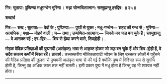 **गिर: श्रुताया: पुष्पिण्या मधुगन्धेन भूरिणा ।** **मथ्ना चोन्मथितात्मान: सश्मुह्यन्तु हरद्विष: ॥ २५॥** 

**शब्दार्थ** 

**गिर:—** **शब्द** **; श्रुताया:—** **वेदों के** **; पुष्पिण्या:—** **पुष्पों से युक्त** **; मधु-गन्धेन—** **शहद की गन्ध से** **; भूरिणा—** **अत्यधिक** **; मथ्ना—** **मोहने वाली** **; च—** **तथा** **; उन्मथित-आत्मान:—** **जिनके मन जड़ बन चुके हैं** **; सश्मुह्यन्तु—** **वे आसक्त रहें** **; हर-द्विष:—** **शिव से** **ईष्र्या करने वाले, शिवद्रोही।** **.** 

**मोहक वैदिक प्रतिज्ञाओं की पुष्पमयी (अलंकृत) भाषा से आकृष्ट होकर जो जड़ बन चुके** **हैं और शिव-द्रोही हैं, वे सदैव सकाम कर्मों में निरत रहें।** **तात्पर्य :** उच्चस्तरीय भौतिकतावादी जीवन के लिए उच्चतर लोकों में पहुँचने की वैदिक प्रतिज्ञा की तुलना से पुष्पमयी अलंकृत भाषा से की गई है क्योंकि पुष्प में निश्चित रूप से सुगंधि होती है, किन्तु वह अधिक काल तक नहीं चलती। इसी प्रकार पुष्प में मधु होता है किन्तु वह भी शाश्वत नहीं होता। 

**** 